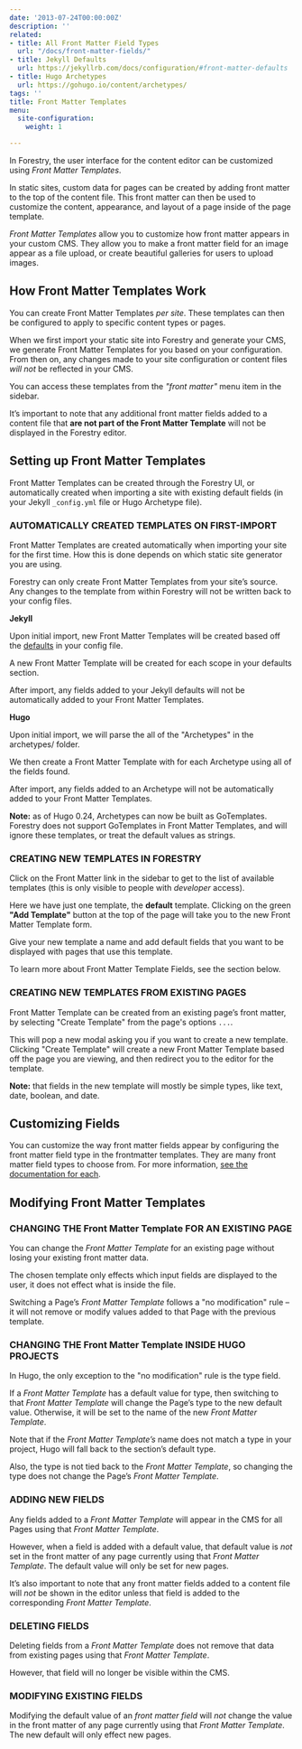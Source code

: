 ```yaml
---
date: '2013-07-24T00:00:00Z'
description: ''
related:
- title: All Front Matter Field Types
  url: "/docs/front-matter-fields/"
- title: Jekyll Defaults
  url: https://jekyllrb.com/docs/configuration/#front-matter-defaults
- title: Hugo Archetypes
  url: https://gohugo.io/content/archetypes/
tags: ''
title: Front Matter Templates
menu:
  site-configuration:
    weight: 1

---
```

In Forestry, the user interface for the content editor can be customized using *Front Matter Templates*.

In static sites, custom data for pages can be created by adding front matter to the top of the content file. This front matter can then be used to customize the content, appearance, and layout of a page inside of the page template.

*Front Matter Templates* allow you to customize how front matter appears in your custom CMS. They allow you to make a front matter field for an image appear as a file upload, or create beautiful galleries for users to upload images.

## How Front Matter Templates Work

You can create Front Matter Templates *per site*. These templates can then be configured to apply to specific content types or pages.

When we first import your static site into Forestry and generate your CMS, we generate Front Matter Templates for you based on your configuration. From then on, any changes made to your site configuration or content files *will not* be reflected in your CMS.

You can access these templates from the *"front matter"* menu item in the sidebar.

It’s important to note that any additional front matter fields added to a content file that **are not part of the Front Matter Template** will not be displayed in the Forestry editor.

## Setting up Front Matter Templates

Front Matter Templates can be created through the Forestry UI, or automatically created when importing a site with existing default fields (in your Jekyll `_config.yml` file or Hugo Archetype file).

### AUTOMATICALLY CREATED TEMPLATES ON FIRST-IMPORT

Front Matter Templates are created automatically when importing your site for the first time. How this is done depends on which static site generator you are using.

Forestry can only create Front Matter Templates from your site’s source. Any changes to the template from within Forestry will not be written back to your config files.

**Jekyll**

Upon initial import, new Front Matter Templates will be created based off the [defaults](https://jekyllrb.com/docs/configuration/#front-matter-defaults) in your config file. 

A new Front Matter Template will be created for each scope in your defaults section.

After import, any fields added to your Jekyll defaults will not be automatically added to your Front Matter Templates.

**Hugo**

Upon initial import, we will parse the all of the "Archetypes" in the archetypes/ folder.

We then create a Front Matter Template with for each Archetype using all of the fields found.

After import, any fields added to an Archetype will not be automatically added to your Front Matter Templates.

**Note:** as of Hugo 0.24, Archetypes can now be built as GoTemplates. Forestry does not support GoTemplates in Front Matter Templates, and will ignore these templates, or treat the default values as strings.

### CREATING NEW TEMPLATES IN FORESTRY

Click on the Front Matter link in the sidebar to get to the list of available templates (this is only visible to people with *developer* access).

Here we have just one template, the **default** template.
Clicking on the green **"Add Template"** button at the top of the page will take you to the new Front Matter Template form.

Give your new template a name and add default fields that you want to be displayed with pages that use this template.

To learn more about Front Matter Template Fields, see the section below.

### CREATING NEW TEMPLATES FROM EXISTING PAGES

Front Matter Template can be created from an existing page’s front matter, by selecting "Create Template" from the page's options `...`.

This will pop a new modal asking you if you want to create a new template. Clicking "Create Template" will create a new Front Matter Template based off the page you are viewing, and then redirect you to the editor for the template.

**Note:** that fields in the new template will mostly be simple types, like text, date, boolean, and date.

## Customizing Fields

You can customize the way front matter fields appear by configuring the front matter field type in the frontmatter templates. They are many front matter field types to choose from. For more information, [see the documentation for each](/docs/front-matter-fields/).

## Modifying Front Matter Templates

### CHANGING THE Front Matter Template FOR AN EXISTING PAGE

You can change the *Front Matter Template* for an existing page without losing your existing front matter data.

The chosen template only effects which input fields are displayed to the user, it does not effect what is inside the file.

Switching a Page’s *Front Matter Template* follows a "no modification" rule – it will not remove or modify values added to that Page with the previous template.

### CHANGING THE Front Matter Template INSIDE HUGO PROJECTS

In Hugo, the only exception to the "no modification" rule is the type field.

If a *Front Matter Template* has a default value for type, then switching to that *Front Matter Template* will change the Page’s type to the new default value. Otherwise, it will be set to the name of the new *Front Matter Template*.

Note that if the *Front Matter Template’s* name does not match a type in your project, Hugo will fall back to the section’s default type.

Also, the type is not tied back to the *Front Matter Template*, so changing the type does not change the Page’s *Front Matter Template*.

### ADDING NEW FIELDS

Any fields added to a *Front Matter Template* will appear in the CMS for all Pages using that *Front Matter Template*.

However, when a field is added with a default value, that default value is *not* set in the front matter of any page currently using that *Front Matter Template*. The default value will only be set for new pages.

It’s also important to note that any front matter fields added to a content file will *not* be shown in the editor unless that field is added to the corresponding *Front Matter Template*.

### DELETING FIELDS

Deleting fields from a *Front Matter Template* does not remove that data from existing pages using that *Front Matter Template*.

However, that field will no longer be visible within the CMS.

### MODIFYING EXISTING FIELDS

Modifying the default value of an *front matter field* will *not* change the value in the front matter of any page currently using that *Front Matter Template*. The new default will only effect new pages.
